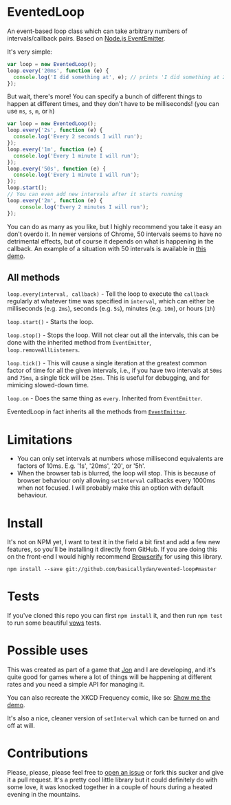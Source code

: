 EventedLoop
============

An event-based loop class which can take arbitrary numbers of intervals/callback pairs. Based on [Node.js EventEmitter](http://nodejs.org/api/events.html).

It's very simple:

```js
var loop = new EventedLoop();
loop.every('20ms', function (e) {
  console.log('I did something at', e); // prints 'I did something at 20ms'
});
```

But wait, there's more! You can specify a bunch of different things to happen at different times, and they don't have to be milliseconds! (you can use `ms`, `s`, `m`, or `h`)

```js
var loop = new EventedLoop();
loop.every('2s', function (e) {
  console.log('Every 2 seconds I will run');
});
loop.every('1m', function (e) {
  console.log('Every 1 minute I will run');
});
loop.every('50s', function (e) {
  console.log('Every 1 minute I will run');
});
loop.start();
// You can even add new intervals after it starts running
loop.every('2m', function (e) {
	console.log('Every 2 minutes I will run');
});
```

You can do as many as you like, but I highly recommend you take it easy an don't overdo it. In newer versions of Chrome, 50 intervals seems to have no detrimental effects, but of course it depends on what is happening in the callback. An example of a situation with 50 intervals is available in [this demo](https://basicallydan.github.io/evented-loop/xkcd-example/).

## All methods

`loop.every(interval, callback)` - Tell the loop to execute the `callback` regularly at whatever time was specified in `interval`, which can either be milliseconds (e.g. `2ms`), seconds (e.g. `5s`), minutes (e.g. `10m`), or hours (`1h`)

`loop.start()` - Starts the loop.

`loop.stop()` - Stops the loop. Will not clear out all the intervals, this can be done with the inherited method from `EventEmitter`, `loop.removeAllListeners`.

`loop.tick()` - This will cause a single iteration at the greatest common factor of time for all the given intervals, i.e., if you have two intervals at `50ms` and `75ms`, a single tick will be `25ms`. This is useful for debugging, and for mimicing slowed-down time.

`loop.on` - Does the same thing as `every`. Inherited from `EventEmitter`.

EventedLoop in fact inherits all the methods from [`EventEmitter`](http://nodejs.org/api/events.html).

# Limitations

* You can only set intervals at numbers whose millisecond equivalents are factors of 10ms. E.g. '1s', '20ms', '20', or '5h'.
* When the browser tab is blurred, the loop will stop. This is because of browser behaviour only allowing `setInterval` callbacks every 1000ms when not focused. I will probably make this an option with default behaviour.

# Install

It's not on NPM yet, I want to test it in the field a bit first and add a few new features, so you'll be installing it directly from GitHub. If you are doing this on the front-end I would highly recommend [Browserify](http://browserify.org/) for using this library.

```
npm install --save git://github.com/basicallydan/evented-loop#master
```

# Tests

If you've cloned this repo you can first `npm install` it, and then run `npm test` to run some beautiful [vows](http://vowsjs.org/) tests.

# Possible uses

This was created as part of a game that [Jon](https://github.com/jf8073) and I are developing, and it's quite good for games where a lot of things will be happening at different rates and you need a simple API for managing it.

You can also recreate the XKCD Frequency comic, like so: [Show me the demo](http://basicallydan.github.io/evented-loop/xkcd-example/).

It's also a nice, cleaner version of `setInterval` which can be turned on and off at will.

# Contributions

Please, please, please feel free to [open an issue](https://github.com/basicallydan/evented-loop/issues) or fork this sucker and give it a pull request. It's a pretty cool little library but it could definitely do with some love, it was knocked together in a couple of hours during a heated evening in the mountains.
